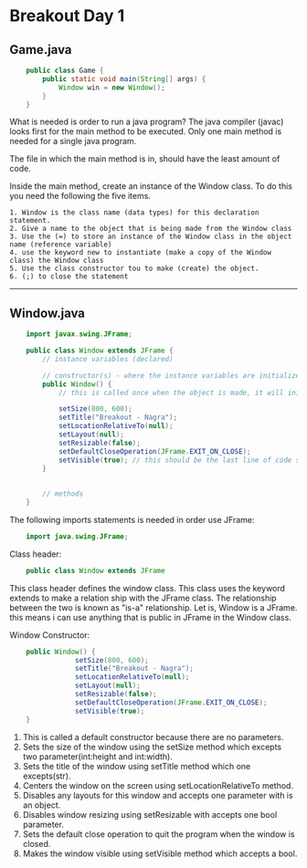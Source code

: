 # Breakout Day 1

## Game.java

```java
    public class Game {
        public static void main(String[] args) {
            Window win = new Window();
        }
    }
```

What is needed is order to run a java program? The java compiler (javac) looks first for the main method to be executed. Only one main method is needed for a single java program.

The file in which the main method is in, should have the least amount of code.

Inside the main method, create an instance of the Window class. To do this you need the following the five items.

    1. Window is the class name (data types) for this declaration statement.
    2. Give a name to the object that is being made from the Window class
    3. Use the (=) to store an instance of the Window class in the object name (reference variable)
    4. use the keyword new to instantiate (make a copy of the Window class) the Window class
    5. Use the class constructor tou to make (create) the object.
    6. (;) to close the statement

---
## Window.java

```java
    import javax.swing.JFrame;

    public class Window extends JFrame {
        // instance variables (declared)

        // constructor(s) - where the instance variables are initialized
        public Window() {
            // this is called once when the object is made, it will initialize any instance variables or build the visible object with the use of methods rom other class

            setSize(800, 600);
            setTitle("Breakout - Nagra");
            setLocationRelativeTo(null);
            setLayout(null);
            setResizable(false);
            setDefaultCloseOperation(JFrame.EXIT_ON_CLOSE);
            setVisible(true); // this should be the last line of code so that everything above it is loaded before it set to visible
        }
        
        
        // methods
    }
```

The following imports statements is needed in order use JFrame:
```java
    import java.swing.JFrame;
```

Class header:
```java
    public class Window extends JFrame 
```
This class header defines the window class. This class uses the keyword extends to make a relation ship with the JFrame class. The relationship between the two is known as "is-a" relationship. Let is, Window is a JFrame. this means i can use anything that is public in JFrame in the Window class.

Window Constructor:
```java
    public Window() {
                setSize(800, 600);
                setTitle("Breakout - Nagra");
                setLocationRelativeTo(null);
                setLayout(null);
                setResizable(false);
                setDefaultCloseOperation(JFrame.EXIT_ON_CLOSE);
                setVisible(true);
    }
```
1. This is called a default constructor because there are no parameters.
2. Sets the size of the window using the setSize method which excepts two parameter(int:height and int:width).
3. Sets the title of the window using setTitle method which one excepts(str).
4. Centers the window on the screen using setLocationRelativeTo method.
5. Disables any layouts for this window and accepts one parameter with is an object.
6. Disables window resizing using setResizable with accepts one bool parameter.
7. Sets the default close operation to quit the program when the window is closed.
8. Makes the window visible using setVisible method which accepts a bool.